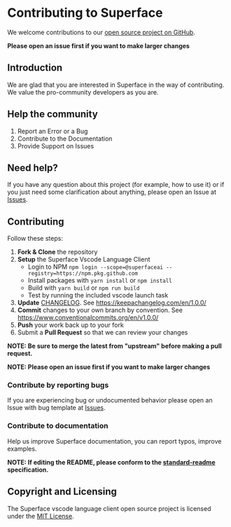 # Contributing to Superface

We welcome contributions to our [open source project on GitHub](https://github.com/superfaceai/language-client-vscode).

**Please open an issue first if you want to make larger changes**

## Introduction

We are glad that you are interested in Superface in the way of contributing. We value the pro-community developers as you are.

## Help the community

1) Report an Error or a Bug
2) Contribute to the Documentation
3) Provide Support on Issues

## Need help?

If you have any question about this project (for example, how to use it) or if you just need some clarification about anything, please open an Issue at [Issues](https://github.com/superfaceai/language-client-vscode/issues).

## Contributing

Follow these steps:

1. **Fork & Clone** the repository  
2. **Setup** the Superface Vscode Language Client
   - Login to NPM `npm login --scope=@superfaceai --registry=https://npm.pkg.github.com`
   - Install packages with `yarn install` or `npm install`
   - Build with `yarn build` or `npm run build`
   - Test by running the included vscode launch task
3. **Update** [CHANGELOG](CHANGELOG.md). See https://keepachangelog.com/en/1.0.0/
4. **Commit** changes to your own branch by convention. See https://www.conventionalcommits.org/en/v1.0.0/
5. **Push** your work back up to your fork  
6. Submit a **Pull Request** so that we can review your changes

**NOTE: Be sure to merge the latest from "upstream" before making a pull request.**

**NOTE: Please open an issue first if you want to make larger changes**

### Contribute by reporting bugs

If you are experiencing bug or undocumented behavior please open an Issue with bug template at [Issues](https://github.com/superfaceai/language-client-vscode/issues).

### Contribute to documentation

Help us improve Superface documentation, you can report typos, improve examples.

**NOTE: If editing the README, please conform to the [standard-readme](https://github.com/RichardLitt/standard-readme) specification.**

## Copyright and Licensing

The Superface vscode language client open source project is licensed under the [MIT License](LICENSE).
